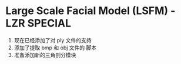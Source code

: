# Large Scale Facial Model (LSFM)   - LZR SPECIAL

1. 现在已经添加了对 ply 文件的支持
2. 添加了提取 bmp 和 obj 文件的 脚本
3. 准备添加新的三角剖分模块
